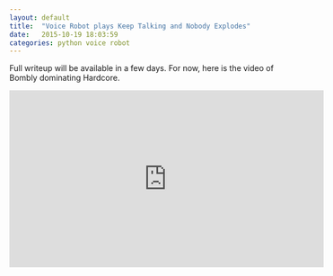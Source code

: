```yaml
---
layout: default
title:  "Voice Robot plays Keep Talking and Nobody Explodes"
date:   2015-10-19 18:03:59
categories: python voice robot
---
```


Full writeup will be available in a few days. For now, here is the video of Bombly dominating Hardcore.

<iframe width="560" height="315" src="https://www.youtube.com/embed/ydQEb6zyAuE" frameborder="0" allowfullscreen></iframe>

